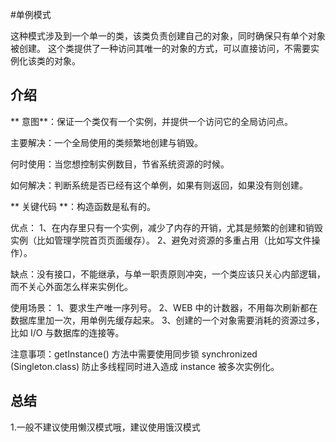 #单例模式

这种模式涉及到一个单一的类，该类负责创建自己的对象，同时确保只有单个对象被创建。
这个类提供了一种访问其唯一的对象的方式，可以直接访问，不需要实例化该类的对象。

## 介绍
 
 ** 意图**：保证一个类仅有一个实例，并提供一个访问它的全局访问点。
 
 主要解决：一个全局使用的类频繁地创建与销毁。
 
 何时使用：当您想控制实例数目，节省系统资源的时候。
 
 如何解决：判断系统是否已经有这个单例，如果有则返回，如果没有则创建。
 
 ** 关键代码 **：构造函数是私有的。
 
 优点： 1、在内存里只有一个实例，减少了内存的开销，尤其是频繁的创建和销毁实例（比如管理学院首页页面缓存）。 2、避免对资源的多重占用（比如写文件操作）。
 
 缺点：没有接口，不能继承，与单一职责原则冲突，一个类应该只关心内部逻辑，而不关心外面怎么样来实例化。
 
 使用场景： 1、要求生产唯一序列号。 2、WEB 中的计数器，不用每次刷新都在数据库里加一次，用单例先缓存起来。 3、创建的一个对象需要消耗的资源过多，比如 I/O 与数据库的连接等。
 
 注意事项：getInstance() 方法中需要使用同步锁 synchronized (Singleton.class) 防止多线程同时进入造成 instance 被多次实例化。
 
 ## 总结
 
 1.一般不建议使用懒汉模式哦，建议使用饿汉模式
 